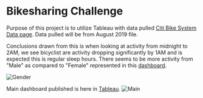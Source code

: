 # Bikesharing Challenge

Purpose of this project is to utilize Tableau with data pulled [Citi Bike System Data page](https://www.citibikenyc.com/system-data). Data pulled will be from August 2019 file. 

Conclusions drawn from this is when looking at activity from midnight to 2AM, we see bicyclist are activity dropping significantly by 1AM and is expected this is regular sleep hours. There seems to be more activity from "Male" as compared to "Female" represented in this [dashboard](https://public.tableau.com/app/profile/john.pham4976/viz/Challenge2_16295920861730/Dashboard2?publish=yes).

![Gender](https://github.com/codepast12/bikesharing/tree/main/Resources/gender.png)

Main dashboard published is here in [Tableau](https://public.tableau.com/app/profile/john.pham4976/viz/Challenge_16295796422770/Dashboard1?publish=yes).
![Main](https://github.com/codepast12/bikesharing/tree/main/Resources/main.png)
